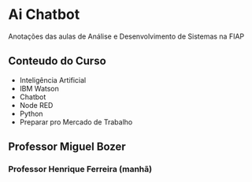 # Ai Chatbot

Anotações das aulas de Análise e Desenvolvimento de Sistemas na FIAP

## Conteudo do Curso

* Inteligência Artificial
* IBM Watson
* Chatbot
* Node RED
* Python
* Preparar pro Mercado de Trabalho

## Professor Miguel Bozer

### Professor Henrique Ferreira (manhã)